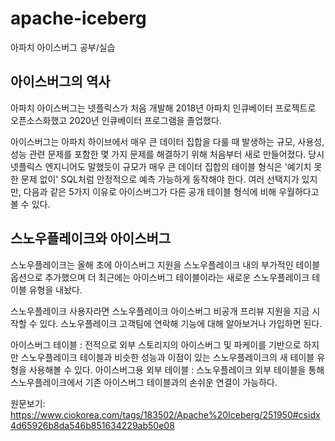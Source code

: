 # apache-iceberg
아파치 아이스버그 공부/실습

## 아이스버그의 역사
아파치 아이스버그는 넷플릭스가 처음 개발해 2018년 아파치 인큐베이터 프로젝트로 오픈소스화했고 2020년 인큐베이터 프로그램을 졸업했다.

아이스버그는 아파치 하이브에서 매우 큰 데이터 집합을 다룰 때 발생하는 규모, 사용성, 성능 관련 문제를 포함한 몇 가지 문제를 해결하기 위해 처음부터 새로 만들어졌다. 당시 넷플릭스 엔지니어도 말했듯이 규모가 매우 큰 데이터 집합의 테이블 형식은 '예기치 못한 문제 없이' SQL처럼 안정적으로 예측 가능하게 동작해야 한다. 여러 선택지가 있지만, 다음과 같은 5가지 이유로 아이스버그가 다른 공개 테이블 형식에 비해 우월하다고 볼 수 있다.

## 스노우플레이크와 아이스버그
스노우플레이크는 올해 초에 아이스버그 지원을 스노우플레이크 내의 부가적인 테이블 옵션으로 추가했으며 더 최근에는 아이스버그 테이블이라는 새로운 스노우플레이크 테이블 유형을 내놨다.

스노우플레이크 사용자라면 스노우플레이크 아이스버그 비공개 프리뷰 지원을 지금 시작할 수 있다. 스노우플레이크 고객팀에 연락해 기능에 대해 알아보거나 가입하면 된다.
 
아이스버그 테이블 : 전적으로 외부 스토리지의 아이스버그 및 파케이를 기반으로 하지만 스노우플레이크 테이블과 비슷한 성능과 이점이 있는 스노우플레이크의 새 테이블 유형을 사용해볼 수 있다.
아이스버그용 외부 테이블 : 스노우플레이크 외부 테이블을 통해 스노우플레이크에서 기존 아이스버그 테이블과의 손쉬운 연결이 가능하다.

원문보기: 
https://www.ciokorea.com/tags/183502/Apache%20Iceberg/251950#csidx4d65926b8da546b851634229ab50e08 


